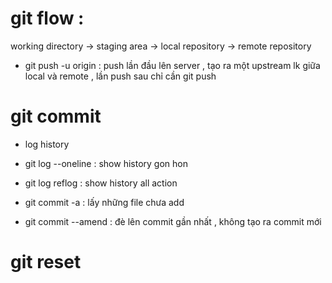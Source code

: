 # git flow :
working directory -> staging area -> local repository -> remote repository

- git push -u origin <branch name> : push lần đầu lên server , tạo ra một upstream lk giữa local và remote , lần push sau chỉ cần git push

# git commit
- log history
* git log --oneline : show history gon hon
* git log reflog : show history all action

* git commit -a : lấy những file chưa add
* git commit --amend : đè lên commit gần nhất , không tạo ra commit mới

# git reset
